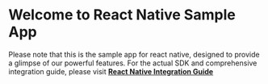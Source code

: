 # Welcome to React Native Sample App

Please note that this is the sample app for react native, designed to provide a glimpse of our powerful features. For the actual SDK and comprehensive integration guide, please visit **[React Native Integration Guide](https://developers.facia.ai/mobile/sdks/platforms/react-sdk)**
